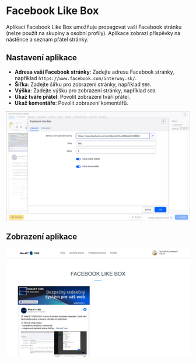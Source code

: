 # Facebook Like Box

Aplikaci Facebook Like Box umožňuje propagovat vaši Facebook stránku (nelze použít na skupiny a osobní profily). Aplikace zobrazí příspěvky na nástěnce a seznam přátel stránky.

## Nastavení aplikace

- **Adresa vaší Facebook stránky**: Zadejte adresu Facebook stránky, například `https://www.facebook.com/interway.sk/`.
- **Šířka**: Zadejte šířku pro zobrazení stránky, například `980`.
- **Výška**: Zadejte výšku pro zobrazení stránky, například `600`.
- **Ukaž tváře přátel**: Povolit zobrazení tváří přátel.
- **Ukaž komentáře**: Povolit zobrazení komentářů.

![](editor.png)

## Zobrazení aplikace

![](app-facebook_like_box.png)
